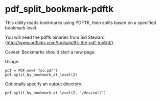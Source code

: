 pdf_split_bookmark-pdftk
========================

This utility reads bookmarks using PDFTK, then splits based on a specified bookmark level.

You will need the pdftk binaries from Sid Steward (http://www.pdflabs.com/tools/pdftk-the-pdf-toolkit/).

Caveat: Bookmarks should start a new page.

Usage:

    pdf = PDF.new('foo.pdf')
    pdf.split_by_bookmark_at_level(2)

Optionally specify an output directory:

    pdf.split_by_bookmark_at_level(2, '/dev/null')
